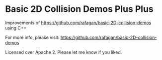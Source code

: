 # Basic 2D Collision Demos Plus Plus
Improvements of https://github.com/rafagan/basic-2D-collision-demos using C++

For more info, please visit: https://github.com/rafagan/basic-2D-collision-demos

Licensed over Apache 2. Please let me know if you liked.
